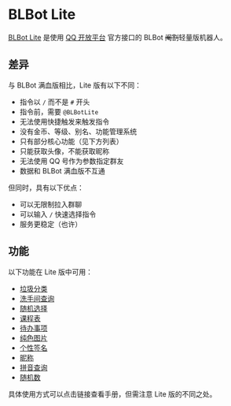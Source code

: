 # BLBot Lite

[BLBot Lite](https://qun.qq.com/qunpro/robot/qunshare?robot_uin=3889001802&robot_appid=102077530) 是使用 [QQ 开放平台](https://bot.q.qq.com/wiki) 官方接口的 BLBot <s>阉割</s>轻量版机器人。

## 差异

与 BLBot 满血版相比，Lite 版有以下不同：

-   指令以 `/` 而不是 `#` 开头
-   指令前，需要 `@BLBotLite`
-   无法使用快捷触发来触发指令
-   没有金币、等级、别名、功能管理系统
-   只有部分核心功能（见下方列表）
-   只能获取头像，不能获取昵称
-   无法使用 QQ 号作为参数指定群友
-   数据和 BLBot 满血版不互通

但同时，具有以下优点：

-   可以无限制拉入群聊
-   可以输入 `/` 快速选择指令
-   服务更稳定（也许）

## 功能

以下功能在 Lite 版中可用：

-   [垃圾分类](/manual/trash)
-   [洗手间查询](/manual/toilet)
-   [随机选择](/manual/choose)
-   [课程表](/manual/schedule)
-   [待办事项](/manual/ddl)
-   [纯色图片](/manual/overview#color)
-   [个性签名](/manual/motto)
-   [昵称](/manual/nickname)
-   [拼音查询](/manual/pinyin)
-   [随机数](/manual/roll)

具体使用方式可以点击链接查看手册，但需注意 Lite 版的不同之处。
